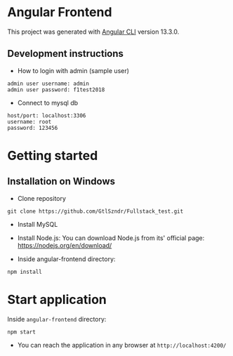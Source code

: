 # Angular Frontend

This project was generated with [Angular CLI](https://github.com/angular/angular-cli) version 13.3.0.

## Development instructions

- How to login with admin (sample user)
````
admin user username: admin
admin user password: f1test2018
````

- Connect to mysql db
````
host/port: localhost:3306
username: root
password: 123456
````

# Getting started

## Installation on Windows
- Clone repository
````
git clone https://github.com/GtlSzndr/Fullstack_test.git
````
- Install MySQL
- Install Node.js: You can download Node.js from its' official page:
https://nodejs.org/en/download/

- Inside angular-frontend directory:
````
npm install
````

# Start application
Inside `angular-frontend` directory:
````
npm start
````
- You can reach the application in any browser at `http://localhost:4200/`
